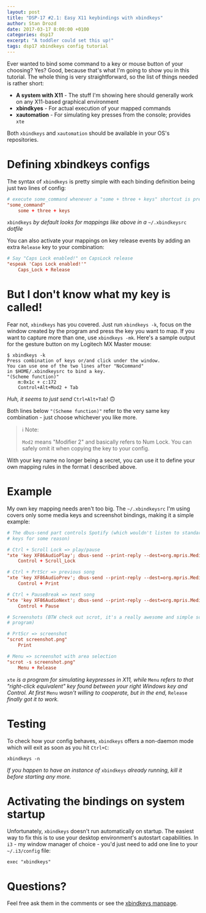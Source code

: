 ```yaml
---
layout: post
title: "DSP-17 #2.1: Easy X11 keybindings with xbindkeys"
author: Stan Drozd
date: 2017-03-17 8:00:00 +0100
categories: dsp17
excerpt: "A toddler could set this up!"
tags: dsp17 xbindkeys config tutorial
---
```

Ever wanted to bind some command to a key or mouse button of your choosing? Yes?
Good, because that's what I'm going to show you in this tutorial. The whole
thing is very straightforward, so the list of things needed is rather short:
* **A system with X11** - The stuff I'm showing here should generally work on
  any X11-based graphical environment
* **xbindkyes** - For actual execution of your mapped commands
* **xautomation** - For simulating key presses from the console; provides `xte`

Both `xbindkeys` and `xautomation` should be available in your OS's
repositories.

# Defining xbindkeys configs
The syntax of `xbindkeys` is pretty simple with each binding definition being
just two lines of config:

```conf
# execute some_command whenever a "some + three + keys" shortcut is pressed
"some_command"
    some + three + keys
```
`xbindkeys` *by default looks for mappings like above in a* `~/.xbindkeysrc`
*dotfile*

You can also activate your mappings on key release events by adding an extra
`Release` key to your combination:
```conf
# Say "Caps Lock enabled!" on CapsLock release
"espeak 'Caps Lock enabled!'"
    Caps_Lock + Release
```

# But I don't know what my key is called!
Fear not, `xbindkeys` has you covered. Just run `xbindkeys -k`, focus on the
window created by the program and press the key you want to map. If you want to
capture more than one, use `xbindkeys -mk`. Here's a sample
output for the gesture button on my Logitech MX Master mouse:
```plaintext
$ xbindkeys -k
Press combination of keys or/and click under the window.
You can use one of the two lines after "NoCommand"
in $HOME/.xbindkeysrc to bind a key.
"(Scheme function)"
    m:0x1c + c:172
    Control+Alt+Mod2 + Tab
```
*Huh, it seems to just send* `Ctrl+Alt+Tab`! :upside_down_face:

Both lines below `"(Scheme function)"` refer to the very same key combination -
just choose whichever you like more.

> :information_source: Note:
>
> `Mod2` means "Modifier 2" and basically refers to Num Lock. You can safely
> omit it when copying the key to your config.

With your key name no longer being a secret, you can use it to define your own
mapping rules in the format I described above.

# Example
My own key mapping needs aren't too big. The `~/.xbindkeysrc` I'm using covers
only some media keys and screenshot bindings, making it a simple example:

```conf
# The dbus-send part controls Spotify (which wouldn't listen to standard media
# keys for some reason)

# Ctrl + Scroll Lock => play/pause
"xte 'key XF86AudioPlay'; dbus-send --print-reply --dest=org.mpris.MediaPlayer2.spotify /org/mpris/MediaPlayer2 org.mpris.MediaPlayer2.Player.PlayPause"
    Control + Scroll_Lock

# Ctrl + PrtScr => previous song
"xte 'key XF86AudioPrev'; dbus-send --print-reply --dest=org.mpris.MediaPlayer2.spotify /org/mpris/MediaPlayer2 org.mpris.MediaPlayer2.Player.Previous"
    Control + Print

# Ctrl + PauseBreak => next song
"xte 'key XF86AudioNext'; dbus-send --print-reply --dest=org.mpris.MediaPlayer2.spotify /org/mpris/MediaPlayer2 org.mpris.MediaPlayer2.Player.Next"
    Control + Pause

# Screenshots (BTW check out scrot, it's a really awesome and simple screenshot
# program)

# PrtScr => screenshot
"scrot screenshot.png"
    Print

# Menu => screenshot with area selection
"scrot -s screenshot.png"
    Menu + Release
```
`xte` *is a program for simulating keypresses in X11, while* `Menu` *refers to that
"right-click equivalent" key found between your right Windows key and Control.
At first* `Menu` *wasn't willing to cooperate, but in the end,* `Release` *finally got
it to work.*

# Testing
To check how your config behaves, `xbindkeys` offers a non-daemon mode which
will exit as soon as you hit `Ctrl+C`:
```shell
xbindkeys -n
```
*If you happen to have an instance of* `xbindkeys` *already running, kill it
before starting any more.*

# Activating the bindings on system startup
Unfortunately, `xbindkeys` doesn't run automatically on startup.  The easiest
way to fix this is to use your desktop environment's autostart
capabilities. In `i3` - my window manager of choice - you'd just need to add one
line to your `~/.i3/config` file:
```shell
exec "xbindkeys"
```

# Questions?
Feel free ask them in the comments or see the [xbindkeys
manpage](https://linux.die.net/man/1/xbindkeys).
